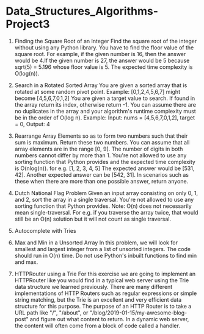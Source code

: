 # Data_Structures_Algorithms-Project3

1. Finding the Square Root of an Integer
Find the square root of the integer without using any Python library. You have to find the floor value of the square root. For example, if the given number is 16, then the answer would be 4.If the given number is 27, the answer would be 5 because sqrt(5) = 5.196 whose floor value is 5. The expected time complexity is O(log(n)).

2. Search in a Rotated Sorted Array
You are given a sorted array that is rotated at some random pivot point.
Example: [0,1,2,4,5,6,7] might become [4,5,6,7,0,1,2]
You are given a target value to search. If found in the array return its index, otherwise return -1.
You can assume there are no duplicates in the array and your algorithm's runtime complexity must be in the order of O(log n).
Example:
Input: nums = [4,5,6,7,0,1,2], target = 0, Output: 4

3. Rearrange Array Elements so as to form two numbers such that their sum is maximum. Return these two numbers. You can assume that all array elements are in the range [0, 9]. The number of digits in both numbers cannot differ by more than 1. You're not allowed to use any sorting function that Python provides and the expected time complexity is O(nlog(n)).
for e.g. [1, 2, 3, 4, 5]
The expected answer would be [531, 42]. Another expected answer can be [542, 31]. In scenarios such as these when there are more than one possible answer, return anyone.

4. Dutch National Flag Problem
Given an input array consisting on only 0, 1, and 2, sort the array in a single traversal. You're not allowed to use any sorting function that Python provides.
Note: O(n) does not necessarily mean single-traversal. For e.g. if you traverse the array twice, that would still be an O(n) solution but it will not count as single traversal.

5. Autocomplete with Tries

6. Max and Min in a Unsorted Array
In this problem, we will look for smallest and largest integer from a list of unsorted integers. The code should run in O(n) time. Do not use Python's inbuilt functions to find min and max.

7. HTTPRouter using a Trie
For this exercise we are going to implement an HTTPRouter like you would find in a typical web server using the Trie data structure we learned previously.
There are many different implementations of HTTP Routers such as regular expressions or simple string matching, but the Trie is an excellent and very efficient data structure for this purpose.
The purpose of an HTTP Router is to take a URL path like "/", "/about", or "/blog/2019-01-15/my-awesome-blog-post" and figure out what content to return. In a dynamic web server, the content will often come from a block of code called a handler.

